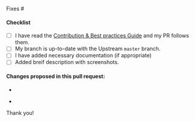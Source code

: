 <!-- Add issue number here. If you do not solve the issue entirely, please change the message e.g. "Addresses #IssueNumber -->
Fixes #

#### Checklist

- [ ] I have read the [Contribution & Best practices Guide](https://blog.fossasia.org/open-source-developer-guide-and-best-practices-at-fossasia) and my PR follows them.
- [ ] My branch is up-to-date with the Upstream `master` branch.
- [ ] I have added necessary documentation (if appropriate)
- [ ] Added breif description with screenshots.

#### Changes proposed in this pull request:

<!-- Changes: Add here what changes were made in this issue and if possible provide links. -->
-

<!-- Screenshots for the change: Add here the screenshot of the fix. -->
-


Thank you!

